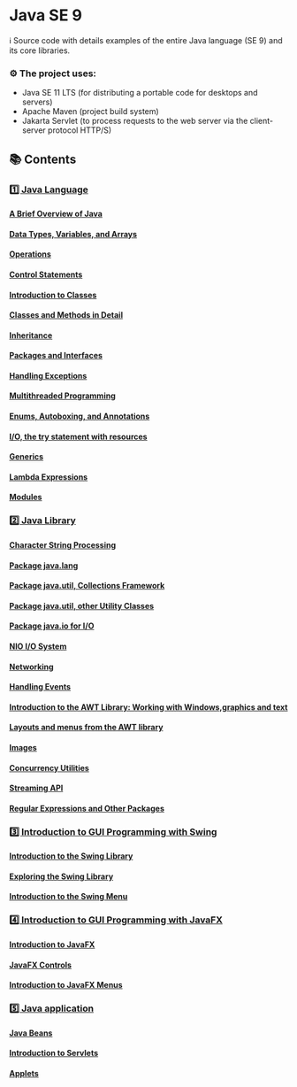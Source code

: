 # Java SE 9

ℹ️ Source code with details examples of the entire Java language (SE 9) and its core libraries.

### ⚙️ The project uses:

- Java SE 11 LTS (for distributing a portable code for desktops and servers)
- Apache Maven (project build system)
- Jakarta Servlet (to process requests to the web server via the client-server protocol HTTP/S)

## 📚 Contents

### [1️⃣ Java Language](https://github.com/DimaZeland/Java-Software-Engineer/tree/master/01-Java-Syntax/02-Java-9/m1syntax)
#### [A Brief Overview of Java](https://github.com/DimaZeland/Java-Software-Engineer/tree/master/01-Java-Syntax/02-Java-9/m1syntax/src/main/java/c02Review)
#### [Data Types, Variables, and Arrays](https://github.com/DimaZeland/Java-Software-Engineer/tree/master/01-Java-Syntax/02-Java-9/m1syntax/src/main/java/c03DataTypes)
#### [Operations](https://github.com/DimaZeland/Java-Software-Engineer/tree/master/01-Java-Syntax/02-Java-9/m1syntax/src/main/java/c04Operations)
#### [Control Statements](https://github.com/DimaZeland/Java-Software-Engineer/tree/master/01-Java-Syntax/02-Java-9/m1syntax/src/main/java/c06Classes)
#### [Introduction to Classes](https://github.com/DimaZeland/Java-Software-Engineer/tree/master/01-Java-Syntax/02-Java-9/m1syntax/src/main/java/c06Classes)
#### [Classes and Methods in Detail](https://github.com/DimaZeland/Java-Software-Engineer/tree/master/01-Java-Syntax/02-Java-9/m1syntax/src/main/java/c07Methods)
#### [Inheritance](https://github.com/DimaZeland/Java-Software-Engineer/tree/master/01-Java-Syntax/02-Java-9/m1syntax/src/main/java/c08Inheritance)
#### [Packages and Interfaces](https://github.com/DimaZeland/Java-Software-Engineer/tree/master/01-Java-Syntax/02-Java-9/m1syntax/src/main/java/c09Interfaces)
#### [Handling Exceptions](https://github.com/DimaZeland/Java-Software-Engineer/tree/master/01-Java-Syntax/02-Java-9/m1syntax/src/main/java/c10Exceptions)
#### [Multithreaded Programming](https://github.com/DimaZeland/Java-Software-Engineer/tree/master/01-Java-Syntax/02-Java-9/m1syntax/src/main/java/c11Multithreading)
#### [Enums, Autoboxing, and Annotations](https://github.com/DimaZeland/Java-Software-Engineer/tree/master/01-Java-Syntax/02-Java-9/m1syntax/src/main/java/c12Annotations)
#### [I/O, the try statement with resources](https://github.com/DimaZeland/Java-Software-Engineer/tree/master/01-Java-Syntax/02-Java-9/m1syntax/src/main/java/c13InOutput)
#### [Generics](https://github.com/DimaZeland/Java-Software-Engineer/tree/master/01-Java-Syntax/02-Java-9/m1syntax/src/main/java/c14Generics)
#### [Lambda Expressions](https://github.com/DimaZeland/Java-Software-Engineer/tree/master/01-Java-Syntax/02-Java-9/m1syntax/src/main/java/c15Lambda)
#### [Modules](https://github.com/DimaZeland/Java-Software-Engineer/tree/master/01-Java-Syntax/02-Java-9/m1syntax/src/main/java/c16Modules/mymodapp/appsrc)
### [2️⃣ Java Library](https://github.com/DimaZeland/Java-Software-Engineer/tree/master/01-Java-Syntax/02-Java-9/m2library)
#### [Character String Processing](https://github.com/DimaZeland/Java-Software-Engineer/tree/master/01-Java-Syntax/02-Java-9/m2library/src/main/java/c17String)
#### [Package java.lang](https://github.com/DimaZeland/Java-Software-Engineer/tree/master/01-Java-Syntax/02-Java-9/m2library/src/main/java/c18Lang)
#### [Package java.util, Collections Framework](https://github.com/DimaZeland/Java-Software-Engineer/tree/master/01-Java-Syntax/02-Java-9/m2library/src/main/java/c19Collections)
#### [Package java.util, other Utility Classes](https://github.com/DimaZeland/Java-Software-Engineer/tree/master/01-Java-Syntax/02-Java-9/m2library/src/main/java/c20Util)
#### [Package java.io for I/O](https://github.com/DimaZeland/Java-Software-Engineer/tree/master/01-Java-Syntax/02-Java-9/m2library/src/main/java/c21Javaio)
#### [NIO I/O System](https://github.com/DimaZeland/Java-Software-Engineer/tree/master/01-Java-Syntax/02-Java-9/m2library/src/main/java/c22Nio)
#### [Networking](https://github.com/DimaZeland/Java-Software-Engineer/tree/master/01-Java-Syntax/02-Java-9/m2library/src/main/java/c23NetWorking)
#### [Handling Events](https://github.com/DimaZeland/Java-Software-Engineer/tree/master/01-Java-Syntax/02-Java-9/m2library/src/main/java/c24Events)
#### [Introduction to the AWT Library: Working with Windows,graphics and text](https://github.com/DimaZeland/Java-Software-Engineer/tree/master/01-Java-Syntax/02-Java-9/m2library/src/main/java/c25AWTwindows)
#### [Layouts and menus from the AWT library](https://github.com/DimaZeland/Java-Software-Engineer/tree/master/01-Java-Syntax/02-Java-9/m2library/src/main/java/c26AWTmenu)
#### [Images](https://github.com/DimaZeland/Java-Software-Engineer/tree/master/01-Java-Syntax/02-Java-9/m2library/src/main/java/c27Images)
#### [Concurrency Utilities](https://github.com/DimaZeland/Java-Software-Engineer/tree/master/01-Java-Syntax/02-Java-9/m2library/src/main/java/c28Parallelism)
#### [Streaming API](https://github.com/DimaZeland/Java-Software-Engineer/tree/master/01-Java-Syntax/02-Java-9/m2library/src/main/java/c29StreamAPI)
#### [Regular Expressions and Other Packages](https://github.com/DimaZeland/Java-Software-Engineer/tree/master/01-Java-Syntax/02-Java-9/m2library/src/main/java/c30Regex)
### [3️⃣ Introduction to GUI Programming with Swing](https://github.com/DimaZeland/Java-Software-Engineer/tree/master/01-Java-Syntax/02-Java-9/m3Swing)
#### [Introduction to the Swing Library](https://github.com/DimaZeland/Java-Software-Engineer/tree/master/01-Java-Syntax/02-Java-9/m3Swing/src/main/java/c31Overview)
#### [Exploring the Swing Library](https://github.com/DimaZeland/Java-Software-Engineer/tree/master/01-Java-Syntax/02-Java-9/m3Swing/src/main/java/c32Buttons)
#### [Introduction to the Swing Menu](v)
### [4️⃣ Introduction to GUI Programming with JavaFX](https://github.com/DimaZeland/Java-Software-Engineer/tree/master/01-Java-Syntax/02-Java-9/m4JavaFx)
#### [Introduction to JavaFX](https://github.com/DimaZeland/Java-Software-Engineer/tree/master/01-Java-Syntax/02-Java-9/m4JavaFx/src/main/java/c34Overview)
#### [JavaFX Controls](https://github.com/DimaZeland/Java-Software-Engineer/tree/master/01-Java-Syntax/02-Java-9/m4JavaFx/src/main/java/c35Controls)
#### [Introduction to JavaFX Menus](https://github.com/DimaZeland/Java-Software-Engineer/tree/master/01-Java-Syntax/02-Java-9/m4JavaFx/src/main/java/c36Menu)
### [5️⃣ Java application](https://github.com/DimaZeland/Java-Software-Engineer/tree/master/01-Java-Syntax/02-Java-9/m5Application)
#### [Java Beans](https://github.com/DimaZeland/Java-Software-Engineer/tree/master/01-Java-Syntax/02-Java-9/m5Application/src/main/java/c37JavaBeans)
#### [Introduction to Servlets](https://github.com/DimaZeland/Java-Software-Engineer/tree/master/01-Java-Syntax/02-Java-9/m5Application/src/main/java/c38Servlets)
#### [Applets](https://github.com/DimaZeland/Java-Software-Engineer/tree/master/01-Java-Syntax/02-Java-9/m5Application/src/main/java/c39Applets)